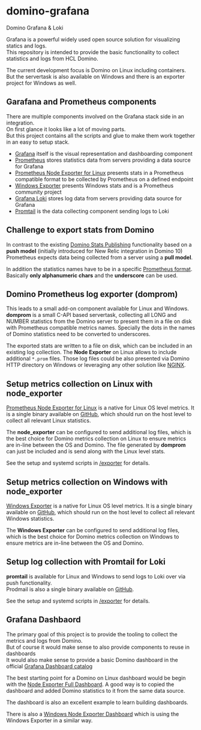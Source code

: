 # domino-grafana

Domino Grafana & Loki

Grafana is a powerful widely used open source solution for visualizing statics and logs.  
This repository is intended to provide the basic functionality to collect statistics and logs from HCL Domino.

The current development focus is Domino on Linux including containers.  
But the servertask is also available on Windows and there is an exporter project for Windows as well.

## Garafana and Prometheus components

There are multiple components involved on the Grafana stack side in an integration.  
On first glance it looks like a lot of moving parts.  
But this project contains all the scripts and glue to make them work together in an easy to setup stack.

- [Grafana](https://grafana.com/oss/grafana/) itself is the visual representation and dashboarding component
- [Prometheus](https://grafana.com/oss/prometheus/) stores statistics data from servers providing a data source for Grafana
- [Prometheus Node Exporter for Linux](https://prometheus.io/docs/guides/node-exporter/) presents stats in a Prometheus compatible format to be collected by Prometheus on a defined endpoint
- [Windows Exporter](https://github.com/prometheus-community/windows_exporter) presents Windows stats and is a Prometheus community project
- [Grafana Loki](https://grafana.com/oss/loki/) stores log data from servers providing data source for Grafana
- [Promtail](https://grafana.com/docs/loki/latest/send-data/promtail/) is the data collecting component sending logs to Loki


## Challenge to export stats from Domino

In contrast to the existing [Domino Stats Publishing](https://help.hcltechsw.com/domino/14.0.0/admin/stats_publish_other_external.html) functionality based on a **push model** (initially introduced for New Relic integration in Domino 10)
Prometheus expects data being collected from a server using a **pull model**.

In addition the statistics names have to be in a specific [Prometheus format](https://prometheus.io/docs/concepts/data_model/).  
Basically **only alphanumeric chars** and the **underscore** can be used.


## Domino Prometheus log exporter (domprom)

This leads to a small add-on component available for Linux and Windows.  
**domprom** is a small C-API based servertask, collecting all LONG and NUMBER statistics from the Domino server to present them in a file on disk with Prometheus compatible metrics names.
Specially the dots in the names of Domino statistics need to be converted to underscores.

The exported stats are written to a file on disk, which can be included in an existing log collection.
The **Node Exporter** on Linux allows to include additional `*.prom` files.
Those log files could be also presented via Domino HTTP directory on Windows or leveraging any other solution like [NGINX](https://www.nginx.com/).


## Setup metrics collection on Linux with node_exporter

[Prometheus Node Exporter for Linux](https://prometheus.io/docs/guides/node-exporter/) is a native for Linux OS level metrics.
It is a single binary available on [GitHub](https://github.com/prometheus/node_exporter), which should run on the host level to collect all relevant Linux statistics.

The **node_exporter** can be configured to send additional log files, which is the best choice for Domino metrics collection on Linux to ensure metrics are in-line between the OS and Domino.
The file generated by **domprom** can just be included and is send along with the Linux level stats.

See the setup and systemd scripts in [/exporter](/exporter/README.md) for details.


## Setup metrics collection on Windows with node_exporter


[Windows Exporter](https://github.com/prometheus-community/windows_exporter) is a native for Linux OS level metrics.
It is a single binary available on [GitHub](https://github.com/prometheus-community/windows_exporter/releases), which should run on the host level to collect all relevant Windows statistics.

The **Windows Exporter** can be configured to send additional log files, which is the best choice for Domino metrics collection on Windows to ensure metrics are in-line between the OS and Domino.


## Setup log collection with Promtail for Loki

**promtail** is available for Linux and Windows to send logs to Loki over via push functionality.  
Prodmail is also a single binary available on [GitHub](https://github.com/grafana/loki).

See the setup and systemd scripts in [/exporter](/exporter/README.md) for details.


## Grafana Dashbaord

The primary goal of this project is to provide the tooling to collect the metrics and logs from Domino.  
But of course it would make sense to also provide components to reuse in dashboards  
It would also make sense to provide a basic Domino dashboard in the official [Grafana Dashboard catalog](https://grafana.com/grafana/dashboards/)

The best starting point for a Domino on Linux dashboard would be begin with the [Node Exporter Full Dashboard](https://grafana.com/grafana/dashboards/1860-node-exporter-full/).
A good way is to copied the dashboard and added Domino statistics to it from the same data source.

The dashboard is also an excellent example to learn building dashboards.

There is also a [Windows Node Exporter Dashboard](https://grafana.com/grafana/dashboards/14499-windows-node/) which is using the Windows Exporter in a similar way.

